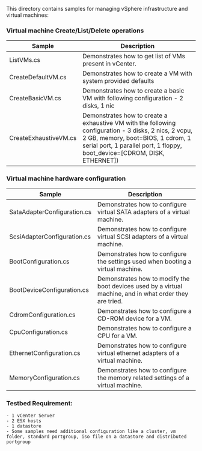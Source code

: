 This directory contains samples for managing vSphere infrastructure and virtual machines:

### Virtual machine Create/List/Delete operations
Sample                | Description
----------------------|-------------------------------------------------------------------------------------------------------------------------------------------------------------------------------------------------------------------------
ListVMs.cs            | Demonstrates how to get list of VMs present in vCenter.
CreateDefaultVM.cs    | Demonstrates how to create a VM with system provided defaults
CreateBasicVM.cs      | Demonstrates how to create a basic VM with following configuration - 2 disks, 1 nic
CreateExhaustiveVM.cs | Demonstrates how to create a exhaustive VM with the following configuration - 3 disks, 2 nics, 2 vcpu, 2 GB, memory, boot=BIOS, 1 cdrom, 1 serial port, 1 parallel port, 1 floppy, boot_device=[CDROM, DISK, ETHERNET])

### Virtual machine hardware configuration
Sample                      | Description
----------------------------|----------------------------------------------------------------------------------------------------------
SataAdapterConfiguration.cs | Demonstrates how to configure virtual SATA adapters of a virtual machine.
ScsiAdapterConfiguration.cs | Demonstrates how to configure virtual SCSI adapters of a virtual machine.
BootConfiguration.cs        | Demonstrates how to configure the settings used when booting a virtual machine.
BootDeviceConfiguration.cs  | Demonstrates how to modify the boot devices used by a virtual machine, and in what order they are tried.
CdromConfiguration.cs       | Demonstrates how to configure a CD-ROM device for a VM.
CpuConfiguration.cs         | Demonstrates how to configure a CPU for a VM.
EthernetConfiguration.cs    | Demonstrates how to configure virtual ethernet adapters of a virtual machine.
MemoryConfiguration.cs      | Demonstrates how to configure the memory related settings of a virtual machine.


### Testbed Requirement:
    - 1 vCenter Server
    - 2 ESX hosts
    - 1 datastore
    - Some samples need additional configuration like a cluster, vm folder, standard portgroup, iso file on a datastore and distributed portgroup